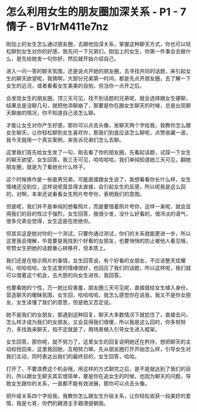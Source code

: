 # 怎么利用女生的朋友圈加深关系 - P1 - 7情子 - BV1rM411e7nz

刚加上的女生怎么通过朋友圈，去跟他加深关系，掌握这种聊天方式，你也可以轻松聊到女生对你的好感，我先问一下兄弟们，刚加上的女生，你第一件事会去做什么，是先给她发一句你好，然后就开始介绍自己。

进入一问一答的聊天氛围，还是说点开她的朋友圈，去寻找共同的话题，来引起女生的聊天欲望呢，我猜啊，大部分兄弟第一时间，都是先点开朋友圈，去了解一下女生的近况，或者看看女生美美的自拍，但当你一点开之后。

会发现女生的朋友圈，顶三天可见，找不到话题的兄弟呢，就会选择跟女生硬聊，结果总是没聊几句，就把他添聊崩了，那要是你在跟女生聊天的时候，总是出现聊天聊崩的情况，你不知道自己该怎么聊。

才能让女生对你产生好感，那你可以点击头像，发聊天两个字给我，我教你怎么跟女生聊天，让你轻松聊到女生喜欢你，那我们到底应该怎么聊呢，点赞收藏一波，我今天就用一个真实案例，来告诉兄弟们怎么去聊。

这里我们首先给女生发了一句，刚去看了你的朋友圈，先看起话题，试探一下女生的聊天欲望，女生回答，我三天可见，哈哈哈哈，我们单纯知道她三天可见，翻她朋友圈，就是为了看她长什么样子。

这个时候换作是一些直男兄弟，可能直接跟女生说了，我想看看你长什么样，女生情绪还没到位，这样说呢竟显得太直接，会引起女生的反感，所以呢我是这么回的，对啊，本来还说看看女生照片夸夸你，表明我们的意图。

但是呢，我们并不是单纯的想看照片，而是要借着照片夸你，这样一来呢，就会显得我们的目的性过于强烈，女生回答，我很少发，没什么好看的，很冷淡的语气，很多兄弟会觉得，女生这是在拒绝你。

但其实这是她对你的一个测试，只要你通过测试，你们的关系就能更进一步，所以这里我会理解，毕竟要是我找到个好看的女朋友，也要悄悄的防止被他人看见哦，夸赞女生把她的话题重心转移开，但本质上。

我们还是在暗示照片的事情，女生回答说，有个好看的女朋友，不应该整天炫耀吗，哈哈哈哈，女生这里的情绪很好，也回应了我们的话题，所以这样呢，我们就可以借着这个机会，去大胆的向女生进攻，我回答。

也要看她的个性，万一她比较害羞，朋友圈三天可见呢，直接就给女生植入身份，营造聊天的暧昧氛围，女生回，哈哈哈哈，我怎么感觉你在说我，我又不是你女朋友，女生读懂了我们的意思，但是她又否定说。

她不是我们的女朋友，那遇到这种回复，聊天大多数情况下就尬住了，直接去问，怎么样才成为我们的女朋友，又会显得我们很傻，所以我是这么回的，你多努努力，多找我来聊天，指不定就是了，用场景植入引导女生进入框架。

女生回答，那你呢，就不努力了，这里女生的回复说明她还在矜持，想把聊天的主动权抢回来，这里我回她，互相努力嘛，先从朋友圈打开开始怎么样，引导女生对我们主动，同时表达出我们的最终目的，女生回答，哈哈。

打开了，不要浪费这个机会哦，用这样的方式聊完之后，是不是就达到了我们的目的，所以跟女生聊天其实很简单，要是你在追女生的时候，也因为聊天的问题，导致女生跟你的关系，一直都不能有效进展，那你可以点击头像。

把升级关系四个字给我，我教你怎么跟女生升级关系，让你轻松收获一段美好的爱情，我是七哥，你們的親港主手親港提朝我。
